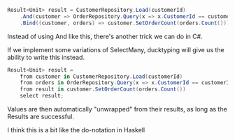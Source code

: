 ```csharp
Result<Unit> result = CustomerRepository.Load(customerId)
    .And(customer => OrderRepository.Query(x => x.CustomerId == customerId)) // Combines the previous result with the new result, and returns a Result with a tuple-value containing both customer and orders.
    .Bind((customer, orders) => customer.SetOrderCount(orders.Count())); 
```

Instead of using And like this, there's another trick we can do in C#.

If we implement some variations of SelectMany, ducktyping will give us the ability to write this instead.

```csharp
Result<Unit> result = 
    from customer in CustomerRepository.Load(customerId)
    from orders in OrderRepository.Query(x => x.CustomerId == customerId)
    from result in customer.SetOrderCount(orders.Count())
    select result;
```

Values are then automatically "unwrapped" from their results, as long as the Results are successful.

I think this is a bit like the do-notation in Haskell